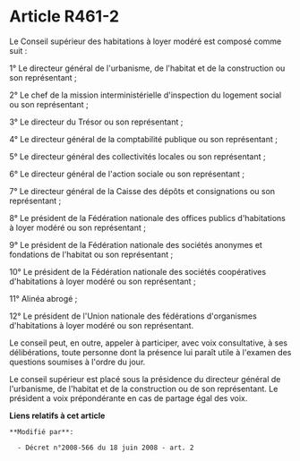 # Article R461-2

Le Conseil supérieur des habitations à loyer modéré est composé comme suit :

1° Le directeur général de l'urbanisme, de l'habitat et de la construction ou son représentant ;

2° Le chef de la mission interministérielle d'inspection du logement social ou son représentant ;

3° Le directeur du Trésor ou son représentant ;

4° Le directeur général de la comptabilité publique ou son représentant ;

5° Le directeur général des collectivités locales ou son représentant ;

6° Le directeur général de l'action sociale ou son représentant ;

7° Le directeur général de la Caisse des dépôts et consignations ou son représentant ;

8° Le président de la Fédération nationale des offices publics d'habitations à loyer modéré ou son représentant ;

9° Le président de la Fédération nationale des sociétés anonymes et fondations de l'habitat ou son représentant ;

10° Le président de la Fédération nationale des sociétés coopératives d'habitations à loyer modéré ou son représentant ;

11° Alinéa abrogé ;

12° Le président de l'Union nationale des fédérations d'organismes d'habitations à loyer modéré ou son représentant.

Le conseil peut, en outre, appeler à participer, avec voix consultative, à ses délibérations, toute personne dont la présence
lui paraît utile à l'examen des questions soumises à l'ordre du jour.

Le conseil supérieur est placé sous la présidence du directeur général de l'urbanisme, de l'habitat et de la construction ou
de son représentant. Le président a voix prépondérante en cas de partage égal des voix.

**Liens relatifs à cet article**

	**Modifié par**:

	  - Décret n°2008-566 du 18 juin 2008 - art. 2
